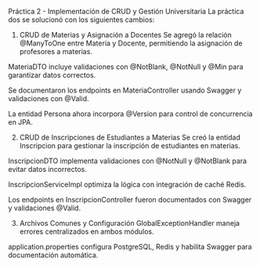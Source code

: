 Práctica 2 - Implementación de CRUD y Gestión Universitaria
La práctica dos se solucionó con los siguientes cambios:

1. CRUD de Materias y Asignación a Docentes
Se agregó la relación @ManyToOne entre Materia y Docente, permitiendo la asignación de profesores a materias.

MateriaDTO incluye validaciones con @NotBlank, @NotNull y @Min para garantizar datos correctos.

Se documentaron los endpoints en MateriaController usando Swagger y validaciones con @Valid.

La entidad Persona ahora incorpora @Version para control de concurrencia en JPA.

2. CRUD de Inscripciones de Estudiantes a Materias
Se creó la entidad Inscripcion para gestionar la inscripción de estudiantes en materias.

InscripcionDTO implementa validaciones con @NotNull y @NotBlank para evitar datos incorrectos.

InscripcionServiceImpl optimiza la lógica con integración de caché Redis.

Los endpoints en InscripcionController fueron documentados con Swagger y validaciones @Valid.

3. Archivos Comunes y Configuración
GlobalExceptionHandler maneja errores centralizados en ambos módulos.

application.properties configura PostgreSQL, Redis y habilita Swagger para documentación automática.
